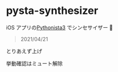 # pysta-synthesizer



iOS アプリの[Pythonista3](http://omz-software.com/pythonista/) でシンセサイザー 🎹


> 2021/04/21

とりあえず上げ


挙動確認はミュート解除
